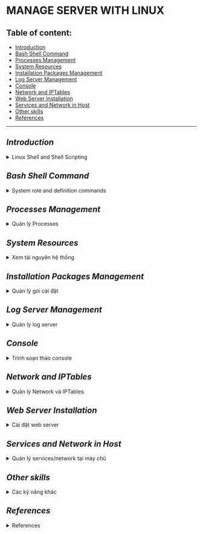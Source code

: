 # MANAGE SERVER WITH LINUX
## Table of content:
- [Introduction](#intro)
- [Bash Shell Command](#bash-shell-command)
- [Processes Management](#processes-management)
- [System Resources](#system-resources)
- [Installation Packages Management](#installation-packages-management)
- [Log Server Management](#log-server-management)
- [Console](#console)
- [Network and IPTables](#network-and-iptables)
- [Web Server Installation](#web-server-installation)
- [Services and Network in Host](#services-and-network-in-host)
- [Other skills](#other-skills)
- [References](#references)

***

## *Introduction* <a name="intro"></a>
<details><summary>Linux Shell and Shell Scripting</summary>

### Reference link:

* [Shell script bash file](https://www.geeksforgeeks.org/introduction-linux-shell-shell-scripting/)


If you are using any major operating system you are indirectly interacting to shell. If you are running Ubuntu, Linux Mint or any other Linux distribution, you are interacting to shell every time you use terminal. In this article I will discuss about linux shells and shell scripting so before understanding shell scripting we have to get familiar with following terminologies:

* Kernel
* Shell
* Terminal

### What is Kernel?

The kernel is a computer program that is the core of a computer's operating system, with complete control over everthing in the system. It manages following resources of the Linux system - 

* File management
* Process management
* I/O management
* Memory management
* Device management etc.

### What is Shell?

A shell is special user program which provide  an interface to user to use operating system services. Shell accept human readble commands from user and convert them into something which kernel can such as keyboards or from files. The shell gets started when the user logs in or start the terminal.

![linux shell](https://media.geeksforgeeks.org/wp-content/uploads/18834419_1198504446945937_35839918_n-300x291.png)

Shell is broadly classified into two categories -

* Command Line Shell
* Graphical Shell

### Command Line Shell

Shell can be accessed by user using a command line interface. A special program called Terminal in linux/macOS or Command Prompt in Windows OS is provided to type in the human readable commands such as “cat”, “ls” etc. and then it is being execute. The result is then displayed on the terminal to the user. A terminal in Ubuntu 16.4 system looks like this –

![linux command line](https://media.geeksforgeeks.org/wp-content/uploads/cli_example.png)

In above screenshot “ls” command with “-l” option is executed.
It will list all the files in current working directory in long listing format.
Working with command line shell is bit difficult for the beginners because it’s hard to memorize so many commands. It is very powerful, it allows user to store commands in a file and execute them together. This way any repetitive task can be easily automated. These files are usually called batch files in Windows and Shell Scripts in Linux/macOS systems.

### Graphical Shells

Graphical shells provide means for manipulating programs based on graphical user interface (GUI), by allowing for operations such as opening, closing, moving and resizing windows, as well as switching focus between windows. Window OS or Ubuntu OS can be considered as good example which provide GUI to user for interacting with program. User do not need to type in command for every actions.A typical GUI in Ubuntu system –

[GUI shell](https://media.geeksforgeeks.org/wp-content/uploads/GUI-shell.png)

There are several shells are available for Linux systems like –

* BASH (Bourne Again SHell) – It is most widely used shell in Linux systems. It is used as default login shell in Linux systems and in macOS. It can also be installed on Windows OS.
* CSH (C SHell) – The C shell’s syntax and usage are very similar to the C programming language.
* KSH (Korn SHell) – The Korn Shell also was the base for the POSIX Shell standard specifications etc.

Each shell does the same job but understand different commands and provide different built in functions.

### Shell scripting

  Usually shells are interactive that mean, they accept command as input from users and execute them. However some time we want to execute a bunch of commands routinely, so we have type in all commands each time in terminal.
As shell can also take commands as input from file we can write these commands in a file and can execute them in shell to avoid this repetitive work. These files are called Shell Scripts or Shell Programs. Shell scripts are similar to the batch file in MS-DOS. Each shell script is saved with .sh file extension eg. myscript.sh
  A shell script have syntax just like any other programming language. If you have any prior experience with any programming language like Python, C/C++ etc. it would be very easy to get started with it.
A shell script comprises following elements –

* Shell Keywords – if, else, break etc.
* Shell commands – cd, ls, echo, pwd, touch etc.
* Functions
* Control flow – if..then..else, case and shell loops etc.

### Why do we need shell scripts

There are many reasons to write shell scripts –

* To avoid repetitive work and automation
* System admins use shell scripting for routine backups
* System monitoring
* Adding new functionality to the shell etc.

### Advantages of shell scripts

* The command and syntax are exactly the same as those directly entered in command line, so programmer do not need to switch to entirely different syntax
* Writing shell scripts are much quicker
* Quick start
* Interactive debugging etc.

### Disadvantages of shell scripts

* Prone to costly errors, a single mistake can change the command which might be harmful
* Slow execution speed
* Design flaws within the language syntax or implementation
* Not well suited for large and complex task
* Provide minimal data structure unlike other scripting languages. etc

### Simple demo of shell scripting using Bash Shell

If you work on terminal, something you traverse deep down in directories. Then for coming few directories up in path we have to execute command like this as shown below to get the "python" directory -

[](https://media.geeksforgeeks.org/wp-content/uploads/old_way_cd.png)

It is quite frustrating, so why not we can have a utility where we just have to type the name of directory and we can directly jump to that without executing “cd ../” command again and again. Save the script as “jump.sh”

    # !/bin/bash 

    # A simple bash script to move up to desired directory level directly 

    function jump() 
    { 
      # original value of Internal Field Separator 
      OLDIFS=$IFS 

      # setting field separator to "/"  
      IFS=/ 

      # converting working path into array of directories in path 
      # eg. /my/path/is/like/this 
      # into [, my, path, is, like, this] 
      path_arr=($PWD) 

      # setting IFS to original value 
      IFS=$OLDIFS 

      local pos=-1 

      # ${path_arr[@]} gives all the values in path_arr 
      for dir in "${path_arr[@]}"
      do
          # find the number of directories to move up to 
          # reach at target directory  
          pos=$[$pos+1] 
          if [ "$1" = "$dir" ];then

              # length of the path_arr 
              dir_in_path=${#path_arr[@]} 

              #current working directory 
              cwd=$PWD 
              limit=$[$dir_in_path-$pos-1] 
              for ((i=0; i<limit; i++)) 
              do
                  cwd=$cwd/.. 
              done
              cd $cwd 
              break
          fi
      done
    }

For now we cannot execute our shell script because it do not have permissions. We have to make it executable by typing following command -

    $ chmod -x path/to/our/file/jump.sh

Now to make this available on every terminal session, we have to put this in ".bashrc" file. “.bashrc” is a shell script that Bash shell runs whenever it is started interactively. The purpose of a .bashrc file is to provide a place where you can set up variables, functions and aliases, define our prompt and define other settings that we want to use whenever we open a new terminal window.
Now open terminal and type following command –

    $ echo “source ~/path/to/our/file/jump.sh”>> ~/.bashrc

Now open  your terminal and try out new "jump" functionality by typing following command -

    $ jump dir_name

just like below screenshot -

> **Resources for learning Bash Scripting** 

* https://bash.cyberciti.biz/guide/The_bash_shell
* http://tldp.org/LDP/abs/html/

> **References**

* https://en.wikipedia.org/wiki/Shell_script
* https://en.wikipedia.org/wiki/Shell_(computing)

This article is contributed by Atul Kumar. If you like GeeksforGeeks and would like to contribute, you can also write an article using contribute.geeksforgeeks.org or mail your article to contribute@geeksforgeeks.org. See your article appearing on the GeeksforGeeks main page and help other Geeks.Please write comments if you find anything incorrect, or you want to share more information about the topic discussed above.

Attention reader! Don’t stop learning now. Get hold of all the important CS Theory concepts for SDE interviews with the CS Theory Course at a student-friendly price and become industry ready.

[](https://media.geeksforgeeks.org/wp-content/uploads/jump_way_cd-1.png)

> REFERENCE:  https://www.geeksforgeeks.org/introduction-linux-shell-shell-scripting/

</details>

## *Bash Shell Command*
<details>
<summary>System role and definition commands</summary>

 - ##ls
    
    ###Examples:

    * List files using ls with no option
    
      **ls** with no option list files and directories in bare format where we won’t be able to view details like file types, size, modified date and time, permission and links etc.
       ```
       buichidung@CPU002169:~/Documents/Studying$ ls
      awesome-python  Git  gittemp  Project_temp  root  Studying
       ```
    * List files with option -l

      Here, **ls -l** (-l is character not one) shows file or directory, size, modified date and time, file or folder name and owner of file and its permission.

      ```
      buichidung@CPU002169:~/Documents/Studying$ ls -l
      total 20
      drwxrwxr-x 5 buichidung buichidung 4096 Thg 10 19 11:24 awesome-python
      drwxrwxr-x 3 buichidung buichidung 4096 Thg 10 20 14:14 Git
      -rw-rw-r-- 1 buichidung buichidung    0 Thg 10 19 11:17 gittemp
      drwxrwxr-x 3 buichidung buichidung 4096 Thg 10 20 07:32 Project_temp
      drwxrwxr-x 4 buichidung buichidung 4096 Thg 10 20 14:57 root
      drwxrwxr-x 3 buichidung buichidung 4096 Thg 10 19 11:27 Studying
      ```

    * View hidden files

      List all files including hidden file starting with '.'.

      ```
      buichidung@CPU002169:~/Documents/Studying$ ls -a
      .  ..  awesome-python  .git  Git  gittemp  Project_temp  root  Studying
      ```

    * List files with Human Readable Format with option -lh

      With combination of **-lh** option, shows sizes in human readable format.

      ```
      buichidung@CPU002169:~/Documents/Studying$ ls -lh
      total 20K
      drwxrwxr-x 5 buichidung buichidung 4,0K Thg 10 19 11:24 awesome-python
      drwxrwxr-x 3 buichidung buichidung 4,0K Thg 10 20 14:14 Git
      -rw-rw-r-- 1 buichidung buichidung    0 Thg 10 19 11:17 gittemp
      drwxrwxr-x 3 buichidung buichidung 4,0K Thg 10 20 07:32 Project_temp
      drwxrwxr-x 4 buichidung buichidung 4,0K Thg 10 20 14:57 root
      drwxrwxr-x 3 buichidung buichidung 4,0K Thg 10 19 11:27 Studying
      ```

    * List Files and Directories with '/' character at the end

      Using **-F** option with **ls** command, will add the '/' character at the end each directory

      ```
      buichidung@CPU002169:~/Documents/Studying$ ls -F
      awesome-python/  Git/  gittemp  Project_temp/  root/  Studying/
      ```

    * List files in reverse order

      The following command with **ls** -r option display files and irectories in reverse order

      ```
      buichidung@CPU002169:~/Documents/Studying$ ls -r
      Studying  root  Project_temp  gittemp  Git  awesome-python
      ```

    * Recursively list Sub-Directories

      **ls -R** option will list very long listing directory trees. See an example of output of the command.

      ```
      buichidung@CPU002169:~/Documents/Studying$ ls -R
      .:
      awesome-python  Git  gittemp  Project_temp  root  Studying

      ./awesome-python:
      CONTRIBUTING.md  LICENSE   mkdocs.yml  requirements.txt
      docs             Makefile  README.md   sort.py

      ./awesome-python/docs:
      CNAME  css

      ./awesome-python/docs/css:
      extra.css

      ./Git:
      main.py

      ./Project_temp:
      main.py

      ./root:
      constant.py  database.pyc  __pycache__  temp.txt
      database.py  main.py       student.py   util.py

      ./root/__pycache__:
      constant.cpython-38.pyc  student.cpython-38.pyc
      database.cpython-38.pyc  util.cpython-38.pyc

      ./Studying:
      ```

    * Reverse output order

      With combination of **-ltr** will shows lastest modification ifle or directory date as last

      ```
      buichidung@CPU002169:~/Documents/Studying$ ls -ltr
      total 20
      -rw-rw-r-- 1 buichidung buichidung    0 Thg 10 19 11:17 gittemp
      drwxrwxr-x 5 buichidung buichidung 4096 Thg 10 19 11:24 awesome-python
      drwxrwxr-x 3 buichidung buichidung 4096 Thg 10 19 11:27 Studying
      drwxrwxr-x 3 buichidung buichidung 4096 Thg 10 20 07:32 Project_temp
      drwxrwxr-x 3 buichidung buichidung 4096 Thg 10 20 14:14 Git
      drwxrwxr-x 4 buichidung buichidung 4096 Thg 10 20 14:57 root
      ```

    * Sort file by file size

      With combination of -lS displays file size in order, will display big in size first

      ```
      buichidung@CPU002169:~/Documents/Studying$ ls -lS
      total 20
      drwxrwxr-x 5 buichidung buichidung 4096 Thg 10 19 11:24 awesome-python
      drwxrwxr-x 3 buichidung buichidung 4096 Thg 10 20 14:14 Git
      drwxrwxr-x 3 buichidung buichidung 4096 Thg 10 20 07:32 Project_temp
      drwxrwxr-x 4 buichidung buichidung 4096 Thg 10 20 14:57 root
      drwxrwxr-x 3 buichidung buichidung 4096 Thg 10 19 11:27 Studying
      -rw-rw-r-- 1 buichidung buichidung    0 Thg 10 19 11:17 gittemp
      ```

    * Display inot number of File or Directory

      We can see some number printed before file / directory name. With **-i** options list file / directory with inode number

      ```
      buichidung@CPU002169:~/Documents/Studying$ ls -i
      39980431 awesome-python  39980427 gittemp       39980399 root
      39980378 Git             43123170 Project_temp  39980504 Studying
      ```

    * Shows version of ls command

      Check version of ls command

      ```
      buichidung@CPU002169:~/Documents/Studying$ ls --version
      ls (GNU coreutils) 8.30
      Copyright (C) 2018 Free Software Foundation, Inc.
      License GPLv3+: GNU GPL version 3 or later <https://gnu.org/licenses/gpl.html>.
      This is free software: you are free to change and redistribute it.
      There is NO WARRANTY, to the extent permitted by law.


      Written by Richard M. Stallman and David MacKenzie.
      ```

    * Show help page

      List help page of ls command with their option.

      ```
      buichidung@CPU002169:~/Documents/Studying$ ls --version
      ...
      ```

    * List Directory Information

      With **ls -l** command list files under directory **/tmp**. Wherein with **-ld** parameters displays information of **/tmp** directory.

      ```
      buichidung@CPU002169:~/Documents/Studying$ ls -l /tmp
      total 56
      -rw------- 1 buichidung buichidung    0 Thg 3  22 07:05 config-err-fsKJ2L
      drwxr-xr-x 2 buichidung buichidung 4096 Thg 3  22 07:16 hsperfdata_buichidung
      drwx------ 3 root       root       4096 Thg 3  22 07:05 snap.snap-store
      drwx------ 2 buichidung buichidung 4096 Thg 3  22 07:05 ssh-qJOOdh0gGdVG
      drwx------ 3 root       root       4096 Thg 3  22 06:51 systemd-private-1ab5795ef2be417781758e590d164531-colord.service-tzoq1f
      drwx------ 3 root       root       4096 Thg 3  22 06:50 systemd-private-1ab5795ef2be417781758e590d164531-ModemManager.service-F6wNIh
      drwx------ 3 root       root       4096 Thg 3  22 06:50 systemd-private-1ab5795ef2be417781758e590d164531-switcheroo-control.service-BNEE8g
      drwx------ 3 root       root       4096 Thg 3  22 06:50 systemd-private-1ab5795ef2be417781758e590d164531-systemd-logind.service-nvGLwh
      drwx------ 3 root       root       4096 Thg 3  22 06:50 systemd-private-1ab5795ef2be417781758e590d164531-systemd-resolved.service-dpgimj
      drwx------ 3 root       root       4096 Thg 3  22 06:50 systemd-private-1ab5795ef2be417781758e590d164531-systemd-timesyncd.service-kDUO6e
      drwx------ 3 root       root       4096 Thg 3  22 06:51 systemd-private-1ab5795ef2be417781758e590d164531-upower.service-AhPEhg
      -rw------- 1 buichidung buichidung    0 Thg 3  22 07:45 tpxUkxyz
      drwx------ 2 buichidung buichidung 4096 Thg 3  22 09:18 tracker-extract-files.1001
      drwx------ 2 gdm        gdm        4096 Thg 3  22 06:51 tracker-extract-files.125
      drwx------ 2 postgres   postgres   4096 Thg 3  22 07:16 tracker-extract-files.127
      drwx------ 4 buichidung buichidung 4096 Thg 3  22 07:45 vmware-buichidung
      ```

      ```
      buichidung@CPU002169:~/Documents/Studying$ ls -ld /tmp/
      drwxrwxrwt 22 root root 4096 Thg 3  22 13:48 /tmp/
      ```

    * Display UID and GID of Files

      To display **UID** and **GID** of files and directories. Use option -n with ls command

      ```
      buichidung@CPU002169:~/Documents/Studying$ ls -n
      total 20
      drwxrwxr-x 5 1001 1001 4096 Thg 10 19 11:24 awesome-python
      drwxrwxr-x 3 1001 1001 4096 Thg 10 20 14:14 Git
      -rw-rw-r-- 1 1001 1001    0 Thg 10 19 11:17 gittemp
      drwxrwxr-x 3 1001 1001 4096 Thg 10 20 07:32 Project_temp
      drwxrwxr-x 4 1001 1001 4096 Thg 10 20 14:57 root
      drwxrwxr-x 3 1001 1001 4096 Thg 10 19 11:27 Studying
      ```

    * ls command and its Aliases

      We have made alias for **ls** command, when we execute ls command it will take **-l** option by default and display long listing as mentioned earlier

      ```
      buichidung@CPU002169:~/Documents/Studying$ alias ls="ls -l"
      buichidung@CPU002169:~/Documents/Studying$ ls
      total 20
      drwxrwxr-x 5 buichidung buichidung 4096 Thg 10 19 11:24 awesome-python
      drwxrwxr-x 3 buichidung buichidung 4096 Thg 10 20 14:14 Git
      -rw-rw-r-- 1 buichidung buichidung    0 Thg 10 19 11:17 gittemp
      drwxrwxr-x 3 buichidung buichidung 4096 Thg 10 20 07:32 Project_temp
      drwxrwxr-x 4 buichidung buichidung 4096 Thg 10 20 14:57 root
      drwxrwxr-x 3 buichidung buichidung 4096 Thg 10 19 11:27 Studying
      ```
      To remove an alias previously defined, just use the unalias command
      ```
      buichidung@CPU002169:~/Documents/Studying$ unalias ls
      buichidung@CPU002169:~/Documents/Studying$ ls
      awesome-python	Git  gittemp  Project_temp  root  Studying
      buichidung@CPU002169:~/Documents/Studying$
      ```
    Reference Link: https://www.tecmint.com/15-basic-ls-command-examples-in-linux/
 - ## stat
    * Check linux file status
      The easiest way to use **stat** is to provide it a file as an argument. The following command will display the size, blocks, IO blocks, file type, inode value, number of links and much more information about the file /var/log/syslog:
      ```
      buichidung@CPU002169:/$ stat /var/log/syslog
        File: /var/log/syslog
        Size: 337544    	Blocks: 672        IO Block: 4096   regular file
      Device: 802h/2050d	Inode: 56623998    Links: 1
      Access: (0640/-rw-r-----)  Uid: (  104/  syslog)   Gid: (    4/     adm)
      Access: 2021-03-22 06:50:48.397810754 +0700
      Modify: 2021-03-22 14:24:21.420299006 +0700
      Change: 2021-03-22 14:24:21.420299006 +0700
        Birth: -
      ```
    ###Examples:  
    
    * Check file system status
      In the previous example, stat command treated the input file as a normal file, however, to display file system status instead of file status, use the `-f` option.

      ```
      buichidung@CPU002169:/$ stat -f /var/log/syslog
        File: "/var/log/syslog"
          ID: 64f6f9422fad26f Namelen: 255     Type: ext2/ext3
      Block size: 4096       Fundamental block size: 4096
      Blocks: Total: 239965964  Free: 225936043  Available: 213728991
      Inodes: Total: 61022208   Free: 60163401
      ```

      ```
      buichidung@CPU002169:/$ stat -f /
        File: "/"
          ID: 64f6f9422fad26f Namelen: 255     Type: ext2/ext3
      Block size: 4096       Fundamental block size: 4096
      Blocks: Total: 239965964  Free: 225935968  Available: 213728916
      Inodes: Total: 61022208   Free: 60163401
      ```

    * Enable following of symbolic links

      Since Linux supports links  (**symbolic** and **hard links**), certain files may have one or more links, or they could even exist in a filesystem.

      To enable stat to follow links, use the `-L` flag as shown

      ```
      buichidung@CPU002169:/$ stat -L /
        File: /
        Size: 4096      	Blocks: 8          IO Block: 4096   directory
      Device: 802h/2050d	Inode: 2           Links: 21
      Access: (0755/drwxr-xr-x)  Uid: (    0/    root)   Gid: (    0/    root)
      Access: 2021-03-22 06:50:30.781811119 +0700
      Modify: 2020-12-08 10:30:23.302144007 +0700
      Change: 2020-12-08 10:30:23.302144007 +0700
       Birth: -
      ```

    * Use a custom format to display information

      **stat** also allows you to use a particular or custom format instead of the default. The `-c` flag is used to specify the format used, it prints a newline after each use of format sequence.

      Alternatively, you can use the `--printf` option which enables interpreting of backslash escapes sequences and turns off printing of a trailing newline. You need to use `\n` in the format to print a new line, for example.

      ```
      stat --printf='%U\n%G\n%C\n%z\n' /var/log/secure
      ```

      Meaning of the format sequences for files used in above example:

        - **%U** - user name of owner
        - **%G** - group name of owner
        - **%C** - SELinux security context string
        - **%z** - time of last status change, human-readable

      ```
      stat --printf='%n\n%a\n%b\n' /
      ```

      Meaning of the format sequences used in the above command
        - **%n** - shows the file name
        - **%a** - print free blocks available to non-superuser
        - **%b** - outputs total data blocks in file system

    * Print Information in Terse Form

      The `-t` option can be used to print the information in terse form.

      ```
      buichidung@CPU002169:/$ stat -t /var/log/syslog
      /var/log/syslog 338564 672 81a0 104 4 802 56623998 1 0 0 1616370648 1616398501 1616398501 0 4096
      ```

      As a last note, your shell may have its own version of stat, please refer to your shell's documentation for details about the options it supports. To see all accepted output format sequences, refer to the stat man page.

      ```
      man stat
      ```
Reference link: https://www.tecmint.com/linux-stat-command-examples/ 

 - ##grep
    The grep filter searches a file for a particular pattern of characters, and displays all lines that contain that pattern. The pattern that is searched in the file is referred to as the regular expression (grep stands for globally search for regular expression and print out).

    Syntax:
    ```
    grep [options] pattern [files]
    ```

    Options description:

    ```
    Options Description
    -c : This prints only a count of the lines that match a pattern
    -h : Display the matched lines, but do not display the filenames.
    -i : Ignores, case for matching
    -l : Displays list of a filenames only.
    -n : Display the matched lines and their line numbers.
    -v : This prints out all the lines that do not matches the pattern
    -e exp : Specifies expression with this option. Can use multiple times.
    -f file : Takes patterns from file, one per line.
    -E : Treats pattern as an extended regular expression (ERE)
    -w : Match whole word
    -o : Print only the matched parts of a matching line,
     with each such part on a separate output line.

    -A n : Prints searched line and nlines after the result.
    -B n : Prints searched line and n line before the result.
    -C n : Prints searched line and n lines after before the result.
    ```

    Create a file with content following:

    ```
    buichidung@CPU002169:~/Documents/Studying$ nano hello.txt
    ```

    ```
    unix is great os. unix is opensource. unix is free os.
    Unix linux which one you choose.
    uNix is easy to learn.unix is a multiuser os.Learn unix .unix is a powerful.
    ```
    ###Examples:
    * Case insensitive search: The -i option enables to search for a string case insensitively in the give file. It matches the words like "UNIX", "Unix", "unix".

      ```
      buichidung@CPU002169:~/Documents/Studying$ grep -i "UNIx" hello.txt
      unix is great os. unix is opensource. unix is free os.
      Unix linux which one you choose.
      uNix is easy to learn.unix is a multiuser os.Learn unix .unix is a powerful.
      ```

    * Displaying the count of number of matches: We can find the number of liens that matches the given string/pattern

      ```
      buichidung@CPU002169:~/Documents/Studying$ grep -c "unix" hello.txt 
      2
      ```

    * Display the file names that matches the pattern: We can just display the files that contains the given string/pattern
    
      ```
      buichidung@CPU002169:~/Documents/Studying$ grep -l "unix" *
      grep: awesome-python: Is a directory
      grep: Git: Is a directory
      hello.txt
      grep: Project_temp: Is a directory
      grep: root: Is a directory
      grep: Studying: Is a directory
      ```

      or
    
      ```
      buichidung@CPU002169:~/Documents/Studying$ grep -l "unix" hello.txt hello1.txt
      hello.txt
    
      ```
    
    * Checking for the whole words in a file: By default, grep matches the given string/pattern even if it  found as a substring in a file. The -w option to grep makes it match only the whole words.
    
      ```
      buichidung@CPU002169:~/Documents/Studying$ grep -w "unix" hello.txt
      unix is great os. unix is opensource. unix is free os.
      uNix is easy to learn.unix is a multiuser os.Learn unix .unix is a powerful.
      ```  
    
    * Displaying only the matched pattern: By default display the entire line which has the matched string. We can make the grep to display only the matched string by using the -o option.
    
      ```
      buichidung@CPU002169:~/Documents/Studying$ grep -o "unix" hello.txt
      unix
      unix
      unix
      unix
      unix
      unix
      ```
    
    * Show line number while displaying the output using grep -n: To show the line number of file with the line matched
    
      ```
      buichidung@CPU002169:~/Documents/Studying$ grep -n "unix" hello.txt
      1:unix is great os. unix is opensource. unix is free os.
      4:uNix is easy to learn.unix is a multiuser os.Learn unix .unix is a powerful.
      ```
    
    * Inverting the pattern match: You can display the lines that are not matchd with the specified search sting pattern using the -v option.
    
      ```
      buichidung@CPU002169:~/Documents/Studying$ grep -v "unix" hello.txt
      learn operating system.
      Unix linux which one you choose.
      ```
    
    * Matching the lines that start with a string: The ^ regular expression pattern specifies the start of a line. This can be used in grep to match the lines which start with the given string or pattern.
    
      ```
      buichidung@CPU002169:~/Documents/Studying$ grep "^unix" hello.txt
      unix is great os. unix is opensource. unix is free os.
      ```
    
    * Matching the lines that end with a string: The $ regular expression pattern specifies the end of a line. This can be used in grep to match the lines which end with the given string or pattern.
    
      ```
      buichidung@CPU002169:~/Documents/Studying$ grep "oose.$" hello.txt
      Unix linux which one you choose.
      ```
    
    * Specifies expression with -e option. Can use multiple times:
    
      ```
      buichidung@CPU002169:~/Documents/Studying$ $grep –e "Agarwal" –e "Aggarwal" –e "Agrawal" geekfile.txt
      ```
    
    * -f file option Takes patterns from file, one per line.
    
      ```
      buichidung@CPU002169:~/Documents/Studying$ grep -f hello.txt hello1.txt
      ```
    
    * Print n specific lines from a file: -A print the searched line and n lines after the result, -B prints the searched line and n lines before the result, and -C prints the searched line and n lines after and before the result.
    
      Syntax:
    
      ```
      $grep -A[NumberOfLines(n)] [search] [file]  
      $grep -B[NumberOfLines(n)] [search] [file]  
      $grep -C[NumberOfLines(n)] [search] [file] 
      ```
    
      ```
      buichidung@CPU002169:~/Documents/Studying$ grep -A1 learn hello.txt
      learn operating system.
      Unix linux which one you choose.
      uNix is easy to learn.unix is a multiuser os.Learn unix .unix is a powerful.
      ```

    Reference Link: https://www.geeksforgeeks.org/grep-command-in-unixlinux/

 - useradd

 - passwd

 - usermod

</details>

## *Processes Management*
<details>
<summary>Quản lý Processes</summary>
</details>

## *System Resources*
<details>
<summary>Xem tài nguyên hệ thống</summary>

### `top`

This is one of the most frequently used commands in our daily system administrative jobs. This command displays processor activity of Linux box and also displays tasks managed by kernel in real-time.

### Examples:

1. **Display of top command**
        
    ```
    buichidung@CPU002169:~$ top

    top - 09:04:38 up 47 min,  1 user,  load average: 1,02, 1,10, 1,29
    Tasks: 288 total,   1 running, 287 sleeping,   0 stopped,   0 zombie
    %Cpu(s):  5,6 us,  1,4 sy,  0,0 ni, 91,7 id,  1,3 wa,  0,0 hi,  0,0 si,  0,0 st
    MiB Mem :  15897,0 total,   7075,1 free,   4126,0 used,   4695,9 buff/cache
    MiB Swap:   2048,0 total,   2048,0 free,      0,0 used.  10456,6 avail Mem 

    PID USER      PR  NI    VIRT    RES    SHR S  %CPU  %MEM     TIME+ COMMAND                                                             
    4059 buichid+  20   0 4785316 250288 122936 S   6,0   1,5   2:02.43 chrome                                                              
    6988 buichid+  20   0 8943396 180040 100504 S   5,6   1,1   2:49.88 chrome                                                              
    8862 buichid+  20   0 4708804 234228 113488 S   4,0   1,4   0:31.35 chrome                                                              
    3802 buichid+  20   0  897336 204420 120932 S   2,7   1,3   4:14.21 chrome                                                              
    2602 buichid+  20   0 1126968 287424 150416 S   2,3   1,8   2:38.23 chrome                                                              
    2020 buichid+  20   0  870844  77424  45464 S   1,7   0,5   1:49.17 Xorg                                                                
    4665 buichid+  20   0 4882464 798568  65872 S   1,3   4,9   2:07.56 java                                                                
    7386 buichid+  20   0 1976064 252356 112628 S   1,3   1,6   0:53.05 Telegram                                                            
    8921 buichid+  20   0 4658900 176296 126212 S   1,3   1,1   0:07.88 chrome                                                              
    10003 buichid+  20   0  966176  52920  39408 S   1,0   0,3   0:01.61 gnome-terminal-                                                     
    2174 buichid+  20   0 4531392 286724 111584 S   0,7   1,8   2:41.89 gnome-shell                                                         
    670 avahi     20   0    8848   4012   3516 S   0,3   0,0   0:03.30 avahi-daemon                                                        
    1148 mysql     20   0 2199720 361572  34840 S   0,3   2,2   0:06.66 mysqld                                                              
    3810 buichid+  20   0  394324 115224  67216 S   0,3   0,7   0:29.61 chrome                                                              
    6999 buichid+  20   0 9043004 338348 116476 S   0,3   2,1   0:38.68 chrome                                                              
    10053 buichid+  20   0   14868   4312   3528 R   0,3   0,0   0:00.06 top                                                                 
      1 root      20   0  169264  13168   8388 S   0,0   0,1   0:02.26 systemd                                                             
      2 root      20   0       0      0      0 S   0,0   0,0   0:00.00 kthreadd                                                            
      3 root       0 -20       0      0      0 I   0,0   0,0   0:00.00 rcu_gp                                                              
      4 root       0 -20       0      0      0 I   0,0   0,0   0:00.00 rcu_par_gp                                                          
      6 root       0 -20       0      0      0 I   0,0   0,0   0:00.00 kworker/0:0H-kblockd                                                
      9 root       0 -20       0      0      0 I   0,0   0,0   0:00.00 mm_percpu_wq                                                        
     10 root      20   0       0      0      0 S   0,0   0,0   0:00.04 ksoftirqd/0 
    ```
	As we can see, tge default display contains two areas of information: the summary area (dashboard) and the task area (process list). By default, top will be updated after 3 seconds.

	The first line of numbers on the dashboard includes time, how long our computer has been running, the number of people logged in, and what the load average has been for the past one, five, and 15 minutes. The second line shows the number of tasks and their states: running, stopped, sleeping, or zombie.

	The third line displays the following central processing unit (CPU) values:

	- `us`: Amount of time the CPU spends executing processes for people in “user space.”
	- `sy`: Amount of time spent running system “kernel space” processes.
	- `ni`: Amount of time spent executing processes with a manually set nice value.
	- `id`: Amount of CPU idle time.
	- `wa`: Amount of time the CPU spends waiting for I/O to complete.
	- `hi`: Amount of time spent servicing hardware interrupts.
	- `si`: Amount of time spent servicing software interrupts.
	- `st`: Amount of time lost due to running virtual machines (“steal time”).

	The column headings in the process list are as follows:

	- `PID`: The process's ID, a unique positive integer that identifies a process.
	- `USER`: This is the "effective" username (which maps to a user ID) of the user who started the process. Linux assigns a real user ID and an effective user ID to processes; the latter allows a process to act on behalf of another user.
	- `PR and NI`: `NI` field shows the "nice" value of a process. The `PR` field shows scheduling priority of the process from the perspective of the kernel. The nice value affects the priority of a process.
	- `VIRT, RES, SHR and %MEM`: These 3 fields are related with memory consumption of the processes. `VIRT` is the total amount of memory consumed by a process. This includes the program's code, the data stored by the process in memory, as well as any regions of memory that have been swapped to the disk. `RES` is the memory consumed by the process in RAM, and `%MEM` expresses this value as a percentage of the total RAM available. Finally, `SHR` is the amount of memory shared with other processes.
	- `S`: A process maybe in various states. This field shows the process state in the single-letter form.
	- `TIME+`: The total CPU time used by the process since it started, precise to the hundredths of a second.
	- `COMMAND`: Show the name of the processes.

	The status of the process can be one of the following:

	- `D`: Uninteruptible sleep
	- `R`: Running
	- `T`: Traced(stopped)
	- `Z`: Zombie

	Press Q to exit top

2. **Scrolling the Display**

	We can press the Up or Down Arrows, Home, End, and Page Up or Page Down keys to move up and move down and access the processes.

	Press the Left or Right Arrow to move the process list sideways. This is useful to see any columns that don't fit within the confines of the terminal window.


3. **Changing the Numeric Units**

	To change the display units to sensible values. Press capital E to cycle through the units used to display memory values in these options: kibibytes, mebibytes, tebibytes, pebibytes, and exbibytes. The unit in use is the first item on lines four and five.
	
	Press lowercase "e" to do the same thing for the values in the process list: kibibytes, mebibytes, gibibytes, tebibytes, and pebibytes.
	
	We pressed E to set the dashboard memory units to gibibytes and “e” to set the process list memory units to mebibytes.
	
	![image](https://user-images.githubusercontent.com/55236614/112093046-5d9b1a80-8bcb-11eb-8552-3d0ff1c3b89b.png)


4. **Changing the Summary Contents**

	We can change the display settings for the lines in the dashboard or remove them completely.

	Press l to toggle the load summary line (the first line) on or off. We removed the load summary line in the image below.
	
	![image](https://user-images.githubusercontent.com/55236614/112093117-70adea80-8bcb-11eb-8f4d-b9f7f23f1e34.png)

	
	If we have a multi-core CPU, press 1 to change the display and individual statistics for each CPU.
	
	![image](https://user-images.githubusercontent.com/55236614/112093135-7c011600-8bcb-11eb-8efd-04ed7ffbba0c.png)

	
	We can press "t" again to change the graph display to solid block characters or simple ASCII, or press "t" once more to remove the CPU display and task summary line completely.
	
	Press "m" to cycle the memory and swap memory lines through different display options 
	
	![image](https://user-images.githubusercontent.com/55236614/112092926-23ca1400-8bcb-11eb-89f4-cc805c80e2d8.png)

	
5. **Color and Highlighting**

	Press "z" to add color to the display.
	
	![image](https://user-images.githubusercontent.com/55236614/112093272-b4085900-8bcb-11eb-8452-7b51a8a3e854.png)

	Press "y" to highlight running tasks in the process list. Pressing "x" highlights the column used to sort the process list. we can toggle between bold and reversed text highlighting by pressing "b".
	
	![image](https://user-images.githubusercontent.com/55236614/112093429-f3cf4080-8bcb-11eb-8b61-c255ad485a31.png)

	
6. **Sorting by Columns**

	By default, the process list is sorted by the %CPU column. You can change the sort column by pressing the following:

	- P: The %CPU column.
	- M: The %MEM column.
	- N: The PID column.
	- T: The TIME+ column.

	The image below show the process list which is sorted by the %MEM column.
	
	![image](https://user-images.githubusercontent.com/55236614/112093941-e2d2ff00-8bcc-11eb-908d-6a7eb422c5df.png)


7. **See the Full Command Line**

	Pressing "c" toggles the COMMAND column between displaying the process name and the full command line.
	
	![image](https://user-images.githubusercontent.com/55236614/112094087-33e2f300-8bcd-11eb-801b-7c2a66385530.png)

	To see a "tree" of processes that were launched or spawned by other processes, press V

8. **See Processes for a Single User**

	Press "u" to see the processes for a single user. We will be prompted for the name or UID
	
	![image](https://user-images.githubusercontent.com/55236614/112099896-de134880-8bd6-11eb-84f6-3f45d18f74f9.png)
	
	We type the name and hit "Enter" to see the results.

9. **Only see Active Tasks**

	Press "i" to see only active tasks
	
	![image](https://user-images.githubusercontent.com/55236614/112100038-13b83180-8bd7-11eb-8c74-a757965388ce.png)
	
	Task that have not consumed any CPU since the last update will not be shown.

10. **Set How Many Processes to Display**

	Press "n" to limit the display to a certain number of lines. As you can see I typed "10" and hit "Enter". The results will be shown
	
	![image](https://user-images.githubusercontent.com/55236614/112100257-6b569d00-8bd7-11eb-9fb2-345db642c862.png)


11. **Renice the Process**

	We can press "r" to change the nice value (priority) for a process. We will be prompted for the process ID. Press enter to use the process ID of the task at the top of the process list. I typed 2020 as below
	
	![image](https://user-images.githubusercontent.com/55236614/112100544-def8aa00-8bd7-11eb-8cae-6296228f0c92.png)

	Next, we type the new nice value to apply to the prcess. I typed 20, and then press Enter
	
	![image](https://user-images.githubusercontent.com/55236614/112100630-fc2d7880-8bd7-11eb-9889-d5abacb363fe.png)
	
	The new nice value is applied to the process immediately

12. **Kill a Process**

	Press "l" to kill a process. We will be prompted for the process ID we want to kill.
	
	![image](https://user-images.githubusercontent.com/55236614/112101025-97265280-8bd8-11eb-9707-4df1778083bc.png)

	I typed "7386" to kill the process which has COMMAND "Telegram" and press "Enter". Then we will be offered the chance to type the signal we want to send. If we just hit "Enter", top sends the SIGTERM (kill) signal
	
	![image](https://user-images.githubusercontent.com/55236614/112101240-ea000a00-8bd8-11eb-81f4-e7d6492e5a83.png)

	The chosen process was removed immediately.

13. **Customizing the Display**

	We can also customize the colors and columns that are displayed. We’re going to change the color used for prompts, the default for which is red.
	
	Press "Shift + Z" to go to the color settings page. To indicate which display element we want to change, press one of the following, which are case sensitive:
	
	- `S`: Summary Data area.
	- `M`: Messages and prompts.
	- `H`: Column headings
	- `T`: Task information in the process list

	![image](https://user-images.githubusercontent.com/55236614/112102011-30a23400-8bda-11eb-8407-4624f198be3b.png)
	
	We can also change the columns displayed in the Fields Management screen. Press F to enter the Fields Management screen.
	
	![image](https://user-images.githubusercontent.com/55236614/112103079-d2765080-8bdb-11eb-8b0c-d85dffbc4b6e.png)

	While the highlight is on the UID column, we press “s” to sort the process list on the UID column.
	
	Press "s" and "Enter" to save the selection. Then proess "q" to leave the Fields Management screen.
	
	![image](https://user-images.githubusercontent.com/55236614/112103257-12d5ce80-8bdc-11eb-99ee-0c50bd711d82.png)

14. **Alternative Display Mode**

	This works best in full-screen mode. Press A to display four areas in the process list, and then press "a" to move from area to area.
	
	![image](https://user-images.githubusercontent.com/55236614/112103545-7eb83700-8bdc-11eb-901c-6a8bdf6acc6c.png)
	
	Each area has a different collection of columns, but each is also customizable through the Fields Management screen. This gives you scope to have a full-screen, customized display showing different information in each area, and the ability to sort each area by a different column.

15. **Other keystrokes**

	The following are some other keys we might find useful in top:
	
	- `W`: Save you settings and customizations so they will still be in effect when we next start top.
	- `d`: Set a new display refresh rate.
	- `Space`: Force top to refresh its display right now.

### `vmstat`


### `tcpdump`


### `netstat`


### `htop`


### `iotop`


### `iostat`


### `iptraf-ng`


### `iftop`

</details>

## *Installation Packages Management*
<details>
<summary>Quản lý gói cài đặt</summary>
</details>

## *Log Server Management*
<details>
<summary>Quản lý log server</summary>
</details>

## *Console*
<details>
<summary>Trình soạn thảo console</summary>
</details>

## *Network and IPTables*
<details>
<summary>Quản lý Network và IPTables</summary>
</details>

## *Web Server Installation*
<details>
<summary>Cài đặt web server</summary>
</details>

## *Services and Network in Host*
<details>
<summary>Quản lý services/network tại máy chủ</summary>
</details>

## *Other skills*
<details>
<summary>Các kỹ năng khác</summary>
</details>

## *References*
<details>
<summary>References</summary>
</details>
